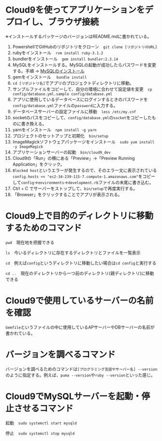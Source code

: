 # Cloud9を使ってアプリケーションをデプロイし、ブラウザ接続
※インストールするパッケージのバージョンはREADME.mdに書かれている。

1. PowershellでGitHubのリポジトリをクローン　```git clone [リポジトリのURL]```
2. rubyをインストール　```rvm install ruby-3.1.2```
3. bundlerをインストール　```gem install bundler:2.3.14```
4. MySQLをインストールする。MySQLの起動が成功したらパスワードを変更する。手順 → [MySQLのインストール](https://github.com/MasatoshiMizumoto/raisetech_documents/blob/main/aws/docs/install_mysql_on_cloud9_amazon_linux_2.md
)
5. gemをインストール 　```bundle install```
6. ```cd [リポジトリ名]```でアプリのプロジェクトディレクトリに移動。
7. サンプルファイルをコピーして、自分の環境に合わせて設定値を変更　```cp config/database.yml.sample config/database.yml```
8. アプリに使用しているデータベースにログインするときのパスワードを`config/database.yml`ファイルの`password`に入力する。
9. データベースサーバーの設定ファイルに移動　`less /etc/my.cnf`
10. socketのパスをコピーして、`config/database.yml`の`socket`をコピーしたものに書き換える。
11. yarnをインストール　```npm install -g yarn```
12. プロジェクトのセットアップと初期化　```bin/setup```
13. ImageMagickソフトウェアパッケージをインストール　```sudo yum install -y ImageMagick```
14. アプリケーションサーバーの起動　```bin/cloud9_dev```
15. Cloud9の「Run」の横にある「Preview」→「Preview Running Application」をクリック。
16. `Blocked host`というエラーが発生するので、そのエラー文に表示されている`config.hosts << "ec2-34-239-115-7.compute-1.amazonaws.com"`をコピーして`config`→`environments`→`development.rb`ファイルの末尾に書き込む。
17. Ctrl + C でサーバーをストップして、```bin/setup```で再度実行する。
18. 「Browser」をクリックすることでアプリが表示される。

# Cloud9上で目的のディレクトリに移動するためのコマンド
```pwd```　現在地を把握できる

```ls```　今いるディレクトリに存在するディレクトリとファイルを一覧表示

```cd```　例えば`config`というディレクトリに移動したい場合は`cd config`と実行する

```cd ..```　現在のディレクトリから一つ前のディレクトリ(親ディレクトリ)に移動できる

# Cloud9で使用しているサーバーの名前を確認
`Gemfile`というファイルの中に使用しているAPサーバーやDBサーバーの名前が書かれている。

# バージョンを調べるコマンド
バージョンを調べるためのコマンドは```[プログラミング言語やサーバー名] --version```のように指定する。例えば、```puma --version```や```ruby --version```といった感じ。

# Cloud9でMySQLサーバーを起動・停止させるコマンド
起動　```sudo systemctl start mysqld```

停止　```sudo systemctl stop mysqld```
